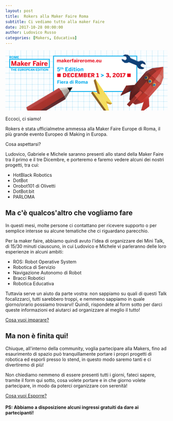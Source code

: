 ```yaml
---
layout: post
title:  Rokers alla Maker Faire Roma
subtitle: Ci vediamo tutto alla maker Faire
date: 2017-10-28 00:00:00
author: Ludovico Russo
categories: [Makers, Educativa]
---
```


![Maker Faire](/assets/imgs/2017-10-28-Rokers-alla-maker-faire-rome.md/mfr.png)

Eccoci, ci siamo!

Rokers è stata ufficialmetne ammessa alla Maker Faire Europe di Roma, il più
grande evento Europeo di Making in Europa.

Cosa aspettarsi?

Ludovico, Gabriele e Michele saranno presenti allo stand della Maker Faire tra il primo e il tre Dicembre, e porteremo e faremo vedere alcuni dei nostri progetti, tra cui:
 - HotBlack Robotics
 - DotBot
 - Orobot101 di Olivetti
 - DotBot:bit
 - PARLOMA

## Ma c'è qualcos'altro che vogliamo fare

In questi mesi, molte persone ci contattano per ricevere supporto o per semplice intersse
su alcune tematiche che ci riguardano parecchio.

Per la maker faire, abbiamo quindi avuto l'idea di organizzare dei Mini Talk, di 15/30 minuti
ciauscuno, in cui Ludovico e Michele vi parleranno delle loro esperienze in alcuni ambiti:

 - ROS: Robot Operative System
 - Robotica di Servizio
 - Navigazione Autonomo di Robot
 - Bracci Robotici
 - Robotica Educativa

Tuttavia serve un aiuto da parte vostra: non sappiamo su quali di questi Talk focalizzarci, tutti sarebbero troppi, e nemmeno sappiamo in quale giorno/orario possiamo trovarvi! Quindi, rispondete al form sotto per darci queste informazioni ed aiutarci ad organizzare al meglio il tutto!

<a href="https://goo.gl/forms/kHfb3cZYctbLjzL42" type="button" class="btn btn-primary btn-lg"> Cosa vuoi imparare? </a>

## Ma non è finita qui!

Chiuque, all'interno della community, voglia partecipare alla Makers, fino ad esaurimento di spazio può tranquillamente portare i propri progetti di robotica ed esporli presso lo stend,
in questo modo saremo tanti e ci divertiremo di più!

Non chiediamo nemmeno di essere presenti tutti i giorni, fateci sapere, tramite il form
qui sotto, cosa volete portare e in che giorno volete partecipare, in modo da poterci
organizzare con serenità!

<a href="https://goo.gl/forms/TPqAu6731hiiTVSO2" type="button" class="btn btn-primary btn-lg"> Cosa vuoi Esporre? </a>

#### PS: Abbiamo a disposizione alcuni ingressi gratuiti da dare ai partecipanti!
